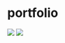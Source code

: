 # portfolio
<img src="https://img.shields.io/badge/Tistory-000000?style=flat-square&logo=Tistory&logoColor=white"/>
<a href="https://hyello-world.tistory.com/"><img src="https://img.shields.io/badge/Tistory-000000?style=flat-square&logo=Blogger&logoColor=white"/></a>
